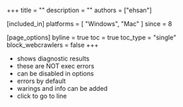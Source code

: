 +++
title = ""
description = ""
authors = ["ehsan"]

[included_in]
platforms = [ "Windows", "Mac" ]
since = 8

[page_options]
byline = true
toc = true
toc_type = "single"
block_webcrawlers = false
+++

- shows diagnostic results
- these are NOT exec errors
- can be disabled in options
- errors by default
- warings and info can be added
- click to go to line